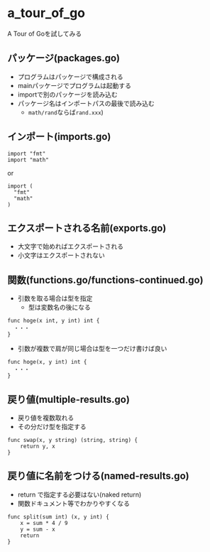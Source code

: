 # a_tour_of_go

A Tour of Goを試してみる

## パッケージ(packages.go)

- プログラムはパッケージで構成される
- mainパッケージでプログラムは起動する
- importで別のパッケージを読み込む
- パッケージ名はインポートパスの最後で読み込む
  - ```math/rand```ならば```rand.xxx```)

## インポート(imports.go)

```
import "fmt"
import "math"
```

or 

```
import (
  "fmt"
  "math"
)
```

## エクスポートされる名前(exports.go)

- 大文字で始めればエクスポートされる
- 小文字はエクスポートされない

## 関数(functions.go/functions-continued.go)

- 引数を取る場合は型を指定
  - 型は変数名の後になる

```
func hoge(x int, y int) int {
  ・・・
}
```

  - 引数が複数で肩が同じ場合は型を一つだけ書けば良い

```
func hoge(x, y int) int {
  ・・・
}
```

## 戻り値(multiple-results.go)

- 戻り値を複数取れる
- その分だけ型を指定する

```
func swap(x, y string) (string, string) {
	return y, x
}
```

## 戻り値に名前をつける(named-results.go)

- return で指定する必要はない(naked return)
- 関数ドキュメント等でわかりやすくなる

```
func split(sum int) (x, y int) {
	x = sum * 4 / 9
	y = sum - x
	return
}
```
